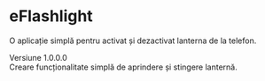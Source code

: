 # eFlashlight
O aplicație simplă pentru activat și dezactivat lanterna de la telefon.

Versiune 1.0.0.0 <br/>
Creare funcționalitate simplă de aprindere și stingere lanternă.
